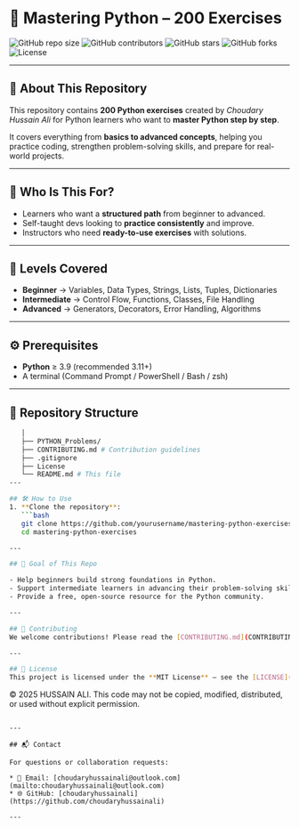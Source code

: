 # 🐍 Mastering Python – 200 Exercises

![GitHub repo size](https://img.shields.io/github/repo-size/choudaryhussainali/200problems_Mastering_PYTHON_part-2?color=blue)
![GitHub contributors](https://img.shields.io/github/contributors/choudaryhussainali/200problems_Mastering_PYTHON_part-2)
![GitHub stars](https://img.shields.io/github/stars/choudaryhussainali/200problems_Mastering_PYTHON_part-2)
![GitHub forks](https://img.shields.io/github/forks/choudaryhussainali/200problems_Mastering_PYTHON_part-2)
![License](https://img.shields.io/github/license/choudaryhussainali/200problems_Mastering_PYTHON_part-2?color=green)

---

## 📌 About This Repository
This repository contains **200 Python exercises** created by *Choudary Hussain Ali* for Python learners who want to **master Python step by step**.  

It covers everything from **basics to advanced concepts**, helping you practice coding, strengthen problem-solving skills, and prepare for real-world projects.

---
## 🔎 Who Is This For?
- Learners who want a **structured path** from beginner to advanced.
- Self-taught devs looking to **practice consistently** and improve.
- Instructors who need **ready-to-use exercises** with solutions.

---

## 🚀 Levels Covered
- **Beginner** → Variables, Data Types, Strings, Lists, Tuples, Dictionaries  
- **Intermediate** → Control Flow, Functions, Classes, File Handling  
- **Advanced** → Generators, Decorators, Error Handling, Algorithms  

---

## ⚙️ Prerequisites
- **Python** ≥ 3.9 (recommended 3.11+)
- A terminal (Command Prompt / PowerShell / Bash / zsh)

---


## 📂 Repository Structure

```bash
   │
   ├── PYTHON_Problems/ 
   ├── CONTRIBUTING.md # Contribution guidelines
   ├── .gitignore
   ├── License
   └── README.md # This file
---

## 🛠 How to Use
1. **Clone the repository**:
   ```bash
   git clone https://github.com/yourusername/mastering-python-exercises.git
   cd mastering-python-exercises

---

## 🎯 Goal of This Repo

- Help beginners build strong foundations in Python.
- Support intermediate learners in advancing their problem-solving skills.
- Provide a free, open-source resource for the Python community.

---

## 🤝 Contributing
We welcome contributions! Please read the [CONTRIBUTING.md](CONTRIBUTING.md) file before submitting pull requests.

---

## 📜 License
This project is licensed under the **MIT License** – see the [LICENSE](LICENSE) file for details.


```
© 2025 HUSSAIN ALI. This code may not be copied, modified, distributed, or used without explicit permission.
```

---

## 📬 Contact

For questions or collaboration requests:

* 📧 Email: [choudaryhussainali@outlook.com](mailto:choudaryhussainali@outlook.com)
* 🌐 GitHub: [choudaryhussainali](https://github.com/choudaryhussainali)

---
